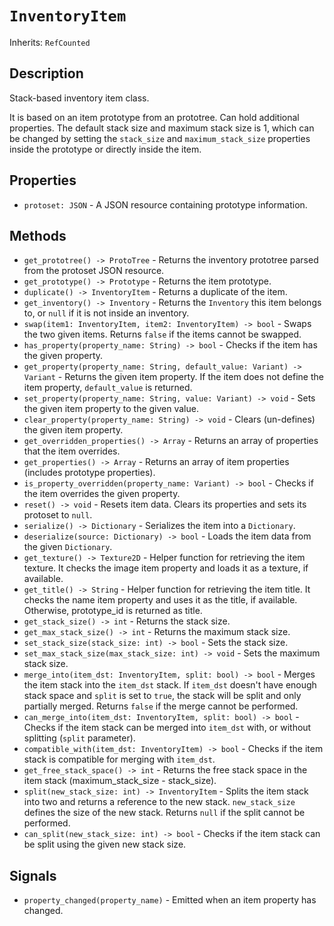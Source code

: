 # `InventoryItem`

Inherits: `RefCounted`

## Description

Stack-based inventory item class.

It is based on an item prototype from an prototree. Can hold additional properties. The default stack size and maximum stack size is 1, which can be changed by setting the `stack_size` and `maximum_stack_size` properties inside the prototype or directly inside the item.

## Properties

* `protoset: JSON` - A JSON resource containing prototype information.

## Methods

* `get_prototree() -> ProtoTree` - Returns the inventory prototree parsed from the protoset JSON resource.
* `get_prototype() -> Prototype` - Returns the item prototype.
* `duplicate() -> InventoryItem` - Returns a duplicate of the item.
* `get_inventory() -> Inventory` - Returns the `Inventory` this item belongs to, or `null` if it is not inside an inventory.
* `swap(item1: InventoryItem, item2: InventoryItem) -> bool` - Swaps the two given items. Returns `false` if the items cannot be swapped.
* `has_property(property_name: String) -> bool` - Checks if the item has the given property.
* `get_property(property_name: String, default_value: Variant) -> Variant` - Returns the given item property. If the item does not define the item property, `default_value` is returned.
* `set_property(property_name: String, value: Variant) -> void` - Sets the given item property to the given value.
* `clear_property(property_name: String) -> void` - Clears (un-defines) the given item property.
* `get_overridden_properties() -> Array` - Returns an array of properties that the item overrides.
* `get_properties() -> Array` - Returns an array of item properties (includes prototype properties).
* `is_property_overridden(property_name: Variant) -> bool` - Checks if the item overrides the given property.
* `reset() -> void` - Resets item data. Clears its properties and sets its protoset to `null`.
* `serialize() -> Dictionary` - Serializes the item into a `Dictionary`.
* `deserialize(source: Dictionary) -> bool` - Loads the item data from the given `Dictionary`.
* `get_texture() -> Texture2D` - Helper function for retrieving the item texture. It checks the image item property and loads it as a texture, if available.
* `get_title() -> String` - Helper function for retrieving the item title. It checks the name item property and uses it as the title, if available. Otherwise, prototype_id is returned as title.
* `get_stack_size() -> int` - Returns the stack size.
* `get_max_stack_size() -> int` - Returns the maximum stack size.
* `set_stack_size(stack_size: int) -> bool` - Sets the stack size.
* `set_max_stack_size(max_stack_size: int) -> void` - Sets the maximum stack size.
* `merge_into(item_dst: InventoryItem, split: bool) -> bool` - Merges the item stack into the `item_dst` stack. If `item_dst` doesn't have enough stack space and `split` is set to `true`, the stack will be split and only partially merged. Returns `false` if the merge cannot be performed.
* `can_merge_into(item_dst: InventoryItem, split: bool) -> bool` - Checks if the item stack can be merged into `item_dst` with, or without splitting (`split` parameter).
* `compatible_with(item_dst: InventoryItem) -> bool` - Checks if the item stack is compatible for merging with `item_dst`.
* `get_free_stack_space() -> int` - Returns the free stack space in the item stack (maximum_stack_size - stack_size).
* `split(new_stack_size: int) -> InventoryItem` - Splits the item stack into two and returns a reference to the new stack. `new_stack_size` defines the size of the new stack. Returns `null` if the split cannot be performed.
* `can_split(new_stack_size: int) -> bool` - Checks if the item stack can be split using the given new stack size.

## Signals

* `property_changed(property_name)` - Emitted when an item property has changed.

